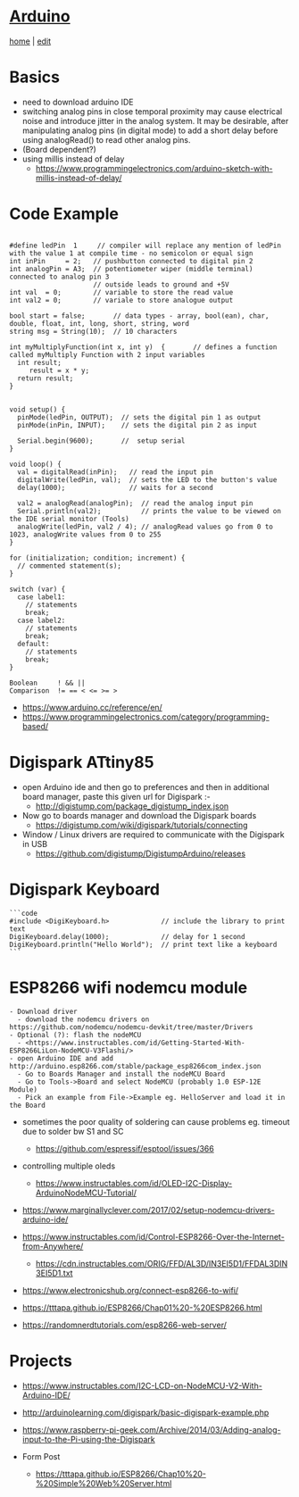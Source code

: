 # [Arduino](https://alwinwoo.github.io/pages/arduino.html)
[home](https://alwinwoo.github.io/) | [edit](https://github.com/alwinwoo/alwinwoo.github.io/edit/master/pages/arduino.md)

# Basics
  - need to download arduino IDE
  - switching analog pins in close temporal proximity may cause electrical noise and introduce jitter in the analog system. It may be desirable, after manipulating analog pins (in digital mode) to add a short delay before using analogRead() to read other analog pins.
  - (Board dependent?)
  - using millis instead of delay
    - <https://www.programmingelectronics.com/arduino-sketch-with-millis-instead-of-delay/>

# Code Example
  ```code
  
  #define ledPin  1     // compiler will replace any mention of ledPin with the value 1 at compile time - no semicolon or equal sign
  int inPin     = 2;   // pushbutton connected to digital pin 2
  int analogPin = A3;  // potentiometer wiper (middle terminal) connected to analog pin 3
                       // outside leads to ground and +5V
  int val  = 0;        // variable to store the read value
  int val2 = 0;        // variale to store analogue output
  
  bool start = false;       // data types - array, bool(ean), char, double, float, int, long, short, string, word
  string msg = String(10);  // 10 characters
  
  int myMultiplyFunction(int x, int y)  {       // defines a function called myMultiply Function with 2 input variables
    int result;
       result = x * y;
    return result;
  }
  
  
  void setup() {
    pinMode(ledPin, OUTPUT);  // sets the digital pin 1 as output
    pinMode(inPin, INPUT);    // sets the digital pin 2 as input
    
    Serial.begin(9600);       //  setup serial
  }

  void loop() {
    val = digitalRead(inPin);   // read the input pin
    digitalWrite(ledPin, val);  // sets the LED to the button's value
    delay(1000);                // waits for a second
    
    val2 = analogRead(analogPin);  // read the analog input pin
    Serial.println(val2);          // prints the value to be viewed on the IDE serial monitor (Tools)
    analogWrite(ledPin, val2 / 4); // analogRead values go from 0 to 1023, analogWrite values from 0 to 255    
  }
  
  for (initialization; condition; increment) {
    // commented statement(s);
  }
  
  switch (var) {
    case label1:
      // statements
      break;
    case label2:
      // statements
      break;
    default:
      // statements
      break;
  }
  
  Boolean     ! && || 
  Comparison  != == < <= >= > 
  
  ```
  - <https://www.arduino.cc/reference/en/>
  - <https://www.programmingelectronics.com/category/programming-based/>

# Digispark ATtiny85
  - open Arduino ide and then go to preferences and then in additional board manager, paste this given url for Digispark :-
    - <http://digistump.com/package_digistump_index.json>
  - Now go to boards manager and download the Digispark boards
    - <https://digistump.com/wiki/digispark/tutorials/connecting>
  - Window / Linux drivers are required to communicate with the Digispark in USB
    - <https://github.com/digistump/DigistumpArduino/releases>

  # Digispark Keyboard
    ```code
    #include <DigiKeyboard.h>             // include the library to print text
    DigiKeyboard.delay(1000);             // delay for 1 second
    DigiKeyboard.println("Hello World");  // print text like a keyboard
    ```

# ESP8266 wifi nodemcu module
  ```code
  - Download driver
    - download the nodemcu drivers on https://github.com/nodemcu/nodemcu-devkit/tree/master/Drivers
  - Optional (?): flash the nodeMCU
    - <https://www.instructables.com/id/Getting-Started-With-ESP8266LiLon-NodeMCU-V3Flashi/>
  - open Arduino IDE and add http://arduino.esp8266.com/stable/package_esp8266com_index.json
    - Go to Boards Manager and install the nodeMCU Board
    - Go to Tools->Board and select NodeMCU (probably 1.0 ESP-12E Module)
    - Pick an example from File->Example eg. HelloServer and load it in the Board
  ```
  - sometimes the poor quality of soldering can cause problems eg. timeout due to solder bw S1 and SC
    - <https://github.com/espressif/esptool/issues/366>


  - controlling multiple oleds
    - <https://www.instructables.com/id/OLED-I2C-Display-ArduinoNodeMCU-Tutorial/>

  - <https://www.marginallyclever.com/2017/02/setup-nodemcu-drivers-arduino-ide/>
  - <https://www.instructables.com/id/Control-ESP8266-Over-the-Internet-from-Anywhere/>
    - <https://cdn.instructables.com/ORIG/FFD/AL3D/IN3EI5D1/FFDAL3DIN3EI5D1.txt>
  - <https://www.electronicshub.org/connect-esp8266-to-wifi/>
  - <https://tttapa.github.io/ESP8266/Chap01%20-%20ESP8266.html>
  - <https://randomnerdtutorials.com/esp8266-web-server/>

# Projects
  - <https://www.instructables.com/I2C-LCD-on-NodeMCU-V2-With-Arduino-IDE/>
  - <http://arduinolearning.com/digispark/basic-digispark-example.php>
  - <https://www.raspberry-pi-geek.com/Archive/2014/03/Adding-analog-input-to-the-Pi-using-the-Digispark>

  - Form Post
    - <https://tttapa.github.io/ESP8266/Chap10%20-%20Simple%20Web%20Server.html>
